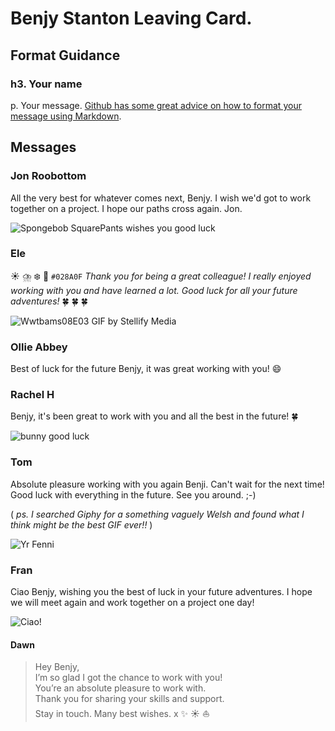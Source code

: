 # Benjy Stanton Leaving Card.

## Format Guidance
### h3. Your name
p. Your message. [Github has some great advice on how to format your message using Markdown](https://docs.github.com/en/get-started/writing-on-github/getting-started-with-writing-and-formatting-on-github/basic-writing-and-formatting-syntax).

## Messages

### Jon Roobottom
All the very best for whatever comes next, Benjy. I wish we'd got to work together on a project. I hope our paths cross again. Jon.

![Spongebob SquarePants wishes you good luck](https://media.giphy.com/media/j1Xyt3DHfJcmk/giphy.gif)

### Ele
:sunny: :cloud_with_lightning_and_rain:	:snowflake: :rainbow:
`#028A0F` *Thank you for being a great colleague! I really enjoyed working with you and have learned a lot. Good luck for all your future adventures!* :four_leaf_clover: :four_leaf_clover: :four_leaf_clover:

![Wwtbams08E03 GIF by Stellify Media](https://media4.giphy.com/media/hsRzOoZ9iEKTjSTTyF/giphy.gif)


### Ollie Abbey
Best of luck for the future Benjy, it was great working with you! :smile:

### Rachel H
Benjy, it's been great to work with you and all the best in the future! :four_leaf_clover:

![bunny good luck](https://media.giphy.com/media/cMnt7i2RykmpW/giphy.gif)

### Tom
Absolute pleasure working with you again Benji. Can't wait for the next time! Good luck with everything in the future. See you around. ;-)

( *ps. I searched Giphy for a something vaguely Welsh and found what I think might be the best GIF ever!!* )

![Yr Fenni](https://media.giphy.com/media/uFOaiIPaQe8UvJ1UxS/giphy.gif)

### Fran
Ciao Benjy, wishing you the best of luck in your future adventures. I hope we will meet again and work together on a project one day!

![Ciao!](https://media.tenor.com/_0SyvC_r2XAAAAAC/hi-hello.gif)

#### Dawn
> Hey Benjy,  
I’m so glad I got the chance to work with you!   
You’re an absolute pleasure to work with.  
Thank you for sharing your skills and support.  
Stay in touch. Many best wishes. x :sparkles: :sunny: :boat:

